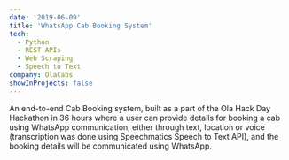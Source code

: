 ```yaml
---
date: '2019-06-09'
title: 'WhatsApp Cab Booking System'
tech:
  - Python
  - REST APIs
  - Web Scraping
  - Speech to Text
company: OlaCabs
showInProjects: false
---
```


An end-to-end Cab Booking system, built as a part of the Ola Hack Day Hackathon in 36 hours where a user can provide details for booking a cab using WhatsApp communication, either through text, location or voice (transcription was done using Speechmatics Speech to Text API), and the booking details will be communicated using WhatsApp.
